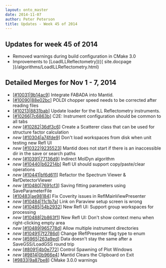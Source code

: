 ```yaml
---
layout: onto_master
date: 2014-11-07
author: Peter Peterson
title: Updates - Week 45 of 2014
---
```

Updates for week 45 of 2014
---------------------------
* Removed warnings during build configuration in CMake 3.0
* Improvements to [LoadILLReflectometry]({{ site.docpage }}/algorithms/LoadILLReflectometry.html)

Detailed Merges for Nov 1 - 7, 2014
-----------------------------------
* \[[#10031](http://trac.mantidproject.org/mantid/ticket/10031)\|[9b14ac9](https://github.com/mantidproject/mantid/commit/9b14ac9c196b070903d76a5a12628bddfa1f9c0a)\] Integrate FABADA into Mantid.
* \[[#10090](http://trac.mantidproject.org/mantid/ticket/10090)\|[88e02bc](https://github.com/mantidproject/mantid/commit/88e02bcfa644a41eb2d5ec30d0527ce5cf0609b5)\] POLDI chopper speed needs to be corrected after reading files
* \[[#10213](http://trac.mantidproject.org/mantid/ticket/10213)\|[8831bab](https://github.com/mantidproject/mantid/commit/8831bab557f10de4680b64d0efc8b50b82edffad)\] Update loader for the ILL Reflectometry instruments.
* \[[#10266](http://trac.mantidproject.org/mantid/ticket/10266)\|[7c6863b](https://github.com/mantidproject/mantid/commit/7c6863bf4abd1399a1a2c115fbfeb91846f877ac)\] C2E: Instrument configuration should be common to all tabs
* *new* \[[#10282](http://trac.mantidproject.org/mantid/ticket/10282)\|[36df3c6](https://github.com/mantidproject/mantid/commit/36df3c6621afffdb71e0394d37d7290999145b91)\] Create a Scatterer class that can be used for structure factor calculation
* *new* \[[#10304](http://trac.mantidproject.org/mantid/ticket/10304)\|[a74fde9](https://github.com/mantidproject/mantid/commit/a74fde9af3efc6a89bfa8e036f6c37568551fa06)\] Don't load workspaces from disk when unit testing new Refl UI
* *new* \[[#10322](http://trac.mantidproject.org/mantid/ticket/10322)\|[9235523](https://github.com/mantidproject/mantid/commit/92355232fca526480e698b2f6f4a231e57cf9570)\] Mantid does not start if there is an inaccessible dir in the save or search paths
* *new* \[[#10391](http://trac.mantidproject.org/mantid/ticket/10391)\|[77136d9](https://github.com/mantidproject/mantid/commit/77136d9497718fc68786d470f178efd5c59876ae)\] Indirect MolDyn algorithm
* *new* \[[#10440](http://trac.mantidproject.org/mantid/ticket/10440)\|[b62214b](https://github.com/mantidproject/mantid/commit/b62214b4761a276b920bd1402adcc38c717eda23)\] Refl UI should support copy/paste/clear operations
* *new* \[[#10441](http://trac.mantidproject.org/mantid/ticket/10441)\|[bf6d611](https://github.com/mantidproject/mantid/commit/bf6d611be35b73645a5be717cdb77501c414dbb9)\] Refactor the Spectrum Viewer &amp; RefDetectorViewer
* *new* \[[#10480](http://trac.mantidproject.org/mantid/ticket/10480)\|[7691cf3](https://github.com/mantidproject/mantid/commit/7691cf3d36716f1527a6acbe075aeb94f58358d1)\] Saving fitting parameters using SaveParameterFile
* \[[#10483](http://trac.mantidproject.org/mantid/ticket/10483)\|[ae98184](https://github.com/mantidproject/mantid/commit/ae9818437786c7ff4b990421f91772532dc0ca65)\] Fix Coverity issues in ReflMainViewPresenter
* *new* \[[#10484](http://trac.mantidproject.org/mantid/ticket/10484)\|[11c1b7a](https://github.com/mantidproject/mantid/commit/11c1b7ad7a9a540c74f7316fcd85c506a00d4e2e)\] Link on Paraview setup screen is wrong
* *new* \[[#10485](http://trac.mantidproject.org/mantid/ticket/10485)\|[54b2932](https://github.com/mantidproject/mantid/commit/54b29322a4b39b11de2e5fea18e8b05432cf1411)\] New Refl UI: Support group workspaces for processing
* *new* \[[#10488](http://trac.mantidproject.org/mantid/ticket/10488)\|[2b863f1](https://github.com/mantidproject/mantid/commit/2b863f18fdc1ff10cbfd41e4308c64f9b9d85dcb)\] New Refl UI: Don't show context menu when right-clicking empty area
* *new* \[[#10489](http://trac.mantidproject.org/mantid/ticket/10489)\|[965778d](https://github.com/mantidproject/mantid/commit/965778d1306bd81ae933d90d9e7bd65771350cc1)\] Allow multiple instrument directories
* *new* \[[#10491](http://trac.mantidproject.org/mantid/ticket/10491)\|[7f2786d](https://github.com/mantidproject/mantid/commit/7f2786df72d7aba41ec9fef4c92d57f5efc48e87)\] Change IReflPresenter flag type to enum
* *new* \[[#5965](http://trac.mantidproject.org/mantid/ticket/5965)\|[263a9ed](https://github.com/mantidproject/mantid/commit/263a9ed6dee90c836aacfaab0305e561caaee6ab)\] Data doesn't stay the same after a SaveGSS/LoadGSS round trip
* *new* \[[#8091](http://trac.mantidproject.org/mantid/ticket/8091)\|[4b0e772](https://github.com/mantidproject/mantid/commit/4b0e772141f60ca801c0c97c6b0d22fa2b28b8ee)\] Control Spawning of Plot Windows
* *new* \[[#9814](http://trac.mantidproject.org/mantid/ticket/9814)\|[0b966e4](https://github.com/mantidproject/mantid/commit/0b966e4873feb23d7bc00d5953d8936e5684cbc2)\] Mantid Clears the Clipboard on Exit
* \[[#9833](http://trac.mantidproject.org/mantid/ticket/9833)\|[9a87be8](https://github.com/mantidproject/mantid/commit/9a87be8475e37a71562dbd38e798c2522c3b01af)\] CMake 3.0.0 warnings
